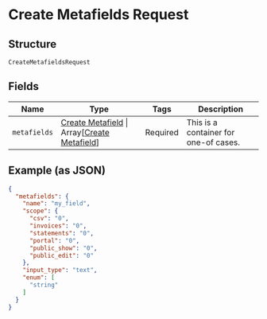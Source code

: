 
# Create Metafields Request

## Structure

`CreateMetafieldsRequest`

## Fields

| Name | Type | Tags | Description |
|  --- | --- | --- | --- |
| `metafields` | [Create Metafield](../../doc/models/create-metafield.md) \| Array[[Create Metafield](../../doc/models/create-metafield.md)] | Required | This is a container for one-of cases. |

## Example (as JSON)

```json
{
  "metafields": {
    "name": "my_field",
    "scope": {
      "csv": "0",
      "invoices": "0",
      "statements": "0",
      "portal": "0",
      "public_show": "0",
      "public_edit": "0"
    },
    "input_type": "text",
    "enum": [
      "string"
    ]
  }
}
```

